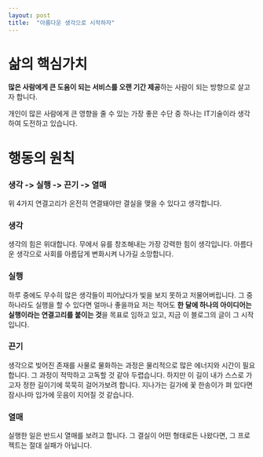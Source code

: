 ```yaml
---
layout: post
title:  "아름다운 생각으로 시작하자"
---
```


# 삶의 핵심가치

**많은 사람에게 큰 도움이 되는 서비스를 오랜 기간 제공**하는 사람이 되는 방향으로 살고자 합니다.

개인이 많은 사람에게 큰 영향을 줄 수 있는 가장 좋은 수단 중 하나는 IT기술이라 생각하여 도전하고 있습니다.


# 행동의 원칙

### **생각** -> **실행** -> **끈기** -> **열매**

위 4가지 연결고리가 온전히 연결돼야만 결실을 맺을 수 있다고 생각합니다.

### 생각
생각의 힘은 위대합니다. 무에서 유를 창조해내는 가장 강력한 힘이 생각입니다. 
아름다운 생각으로 사회를 아름답게 변화시켜 나가길 소망합니다.

### 실행
하루 중에도 무수히 많은 생각들이 피어났다가 빛을 보지 못하고 저물어버립니다.
그 중 하나라도 실행을 할 수 있다면 얼마나 좋을까요
저는 적어도 **한 달에 하나의 아이디어는 실행이라는 연결고리를 붙이는 것**을 목표로 임하고 있고,
지금 이 블로그의 글이 그 시작입니다.

### 끈기
생각으로 빚어진 존재를 사물로 물화하는 과정은 물리적으로 많은 에너지와 시간이 필요합니다.
그 과정이 적막하고 고독할 것 같아 두렵습니다.
하지만 이 길이 내가 스스로 가고자 정한 길이기에 묵묵히 걸어가보려 합니다.
지나가는 길가에 꽃 한송이가 펴 있다면 잠시나마 입가에 웃음이 지어질 것 같습니다.

### 열매
실행한 일은 반드시 열매를 보려고 합니다.
그 결실이 어떤 형태로든 나왔다면, 그 프로젝트는 절대 실패가 아닙니다.

